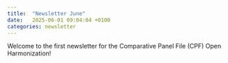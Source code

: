 ```yaml
---
title:  "Newsletter June"
date:   2025-06-01 09:04:04 +0100
categories: newsletter
---
```


Welcome to the first newsletter for the Comparative Panel File (CPF) Open Harmonization!